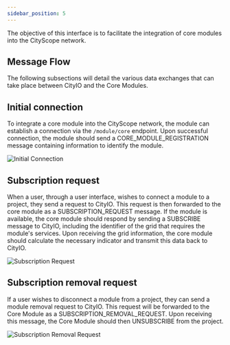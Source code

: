 ```yaml
---
sidebar_position: 5
---
```


The objective of this interface is to facilitate the integration of core modules into the CityScope network.

## Message Flow

The following subsections will detail the various data exchanges that can take place between CityIO and the Core Modules.

## Initial connection

To integrate a core module into the CityScope network, the module can establish a connection via the `/module/core` endpoint. Upon successful connection, the module should send a CORE_MODULE_REGISTRATION message containing information to identify the module.

![Initial Connection](/img/cityio/wc/initialcon.png)

## Subscription request

When a user, through a user interface, wishes to connect a module to a project, they send a request to CityIO. This request is then forwarded to the core module as a SUBSCRIPTION_REQUEST message. If the module is available, the core module should respond by sending a SUBSCRIBE message to CityIO, including the identifier of the grid that requires the module's services. Upon receiving the grid information, the core module should calculate the necessary indicator and transmit this data back to CityIO.

![Subscription Request](/img/cityio/wc/subrequest.png)

## Subscription removal request

If a user wishes to disconnect a module from a project, they can send a module removal request to CityIO. This request will be forwarded to the Core Module as a SUBSCRIPTION_REMOVAL_REQUEST. Upon receiving this message, the Core Module should then UNSUBSCRIBE from the project.

![Subscription Removal Request](/img/cityio/wc/subremovalrequest.png)
